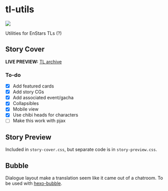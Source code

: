 # tl-utils
[![](https://data.jsdelivr.com/v1/package/gh/enstars/tl-utils/badge?style=rounded)](https://www.jsdelivr.com/package/gh/enstars/tl-utils)

Utilities for EnStars TLs (?)

## Story Cover
**LIVE PREVIEW:** [TL archive](https://watatomo.github.io/tl/post/phantom_thieves_vs_detectives/)

### To-do
- [x] Add featured cards
- [x] Add story CGs
- [x] Add associated event/gacha
- [x] Collapsibles
- [x] Mobile view
- [x] Use chibi heads for characters
- [ ] Make this work with pjax

## Story Preview
Included in `story-cover.css`, but separate code is in `story-preview.css`.

## Bubble
Dialogue layout make a translation seem like it came out of a chatroom. To be used with [hexo-bubble](https://github.com/watatomo/hexo-bubble).
